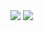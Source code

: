 <img src="https://capsule-render.vercel.app/api?type=waving&color=auto&height=300&section=header&text=capsule%20render&fontSize=90"/>
<img src="https://img.shields.io/badge/Javascript-yellow?style=for-the-badge&logo=JavaScript&logoColor=#F7DF1E">
<!--
**sodra6/sodra6** is a ✨ _special_ ✨ repository because its `README.md` (this file) appears on your GitHub profile.

Here are some ideas to get you started:

- 🔭 I’m currently working on ...
- 🌱 I’m currently learning ...
- 👯 I’m looking to collaborate on ...
- 🤔 I’m looking for help with ...
- 💬 Ask me about ...
- 📫 How to reach me: ...
- 😄 Pronouns: ...
- ⚡ Fun fact: ...
-->
